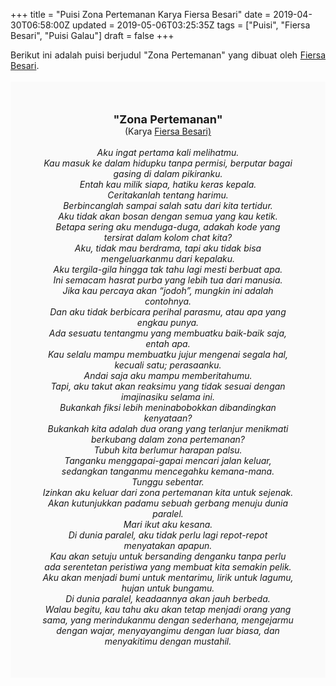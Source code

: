 +++
title = "Puisi Zona Pertemanan Karya Fiersa Besari"
date = 2019-04-30T06:58:00Z
updated = 2019-05-06T03:25:35Z
tags = ["Puisi", "Fiersa Besari", "Puisi Galau"]
draft = false
+++

<div dir="ltr" style="text-align: left;" trbidi="on"><div style="text-align: justify;">Berikut ini adalah puisi berjudul "Zona Pertemanan" yang dibuat oleh <a href="https://www.youtube.com/user/fiersabesari" target="_blank">Fiersa Besari</a>. </div><div dir="ltr" style="text-align: left;" trbidi="on"><div dir="ltr" style="text-align: left;" trbidi="on"><div dir="ltr" style="text-align: left;" trbidi="on"><br /><div style="background: #FAFAFA; font-size: 14px; height: auto; margin: 0 auto; padding: 50px; text-align: center; width: auto;"><span style="font-size: 18px;"><b>"Zona Pertemanan"</b></span><br />(Karya <a href="https://www.sekata.web.id/tags/fiersa-besari" target="_blank">Fiersa Besari)</a> <br /><br /><i>Aku ingat pertama kali melihatmu.<br />Kau masuk ke dalam hidupku tanpa permisi, berputar bagai gasing di dalam pikiranku.<br />Entah kau milik siapa, hatiku keras kepala.<br />Ceritakanlah tentang harimu.<br />Berbincanglah sampai salah satu dari kita tertidur.<br />Aku tidak akan bosan dengan semua yang kau ketik.<br />Betapa sering aku menduga-duga, adakah kode yang tersirat dalam kolom chat kita?<br />Aku, tidak mau berdrama, tapi aku tidak bisa mengeluarkanmu dari kepalaku.<br />Aku tergila-gila hingga tak tahu lagi mesti berbuat apa.<br />Ini semacam hasrat purba yang lebih tua dari manusia.<br />Jika kau percaya akan “jodoh”, mungkin ini adalah contohnya.<br />Dan aku tidak berbicara perihal parasmu, atau apa yang engkau punya.<br />Ada sesuatu tentangmu yang membuatku baik-baik saja, entah apa.<br />Kau selalu mampu membuatku jujur mengenai segala hal, kecuali satu; perasaanku.<br />Andai saja aku mampu memberitahumu.<br />Tapi, aku takut akan reaksimu yang tidak sesuai dengan imajinasiku selama ini.<br />Bukankah fiksi lebih meninabobokkan dibandingkan kenyataan?<br />Bukankah kita adalah dua orang yang terlanjur menikmati berkubang dalam zona pertemanan?<br />Tubuh kita berlumur harapan palsu.<br />Tanganku menggapai-gapai mencari jalan keluar, sedangkan tanganmu mencegahku kemana-mana.<br />Tunggu sebentar.<br />Izinkan aku keluar dari zona pertemanan kita untuk sejenak.<br />Akan kutunjukkan padamu sebuah gerbang menuju dunia paralel.<br />Mari ikut aku kesana.<br />Di dunia paralel, aku tidak perlu lagi repot-repot menyatakan apapun.<br />Kau akan setuju untuk bersanding denganku tanpa perlu ada serentetan peristiwa yang membuat kita semakin pelik.<br />Aku akan menjadi bumi untuk mentarimu, lirik untuk lagumu, hujan untuk bungamu.<br />Di dunia paralel, keadaannya akan jauh berbeda.<br />Walau begitu, kau tahu aku akan tetap menjadi orang yang sama, yang merindukanmu dengan sederhana, mengejarmu dengan wajar, menyayangimu dengan luar biasa, dan menyakitimu dengan mustahil.</i> </div></div></div></div></div>
